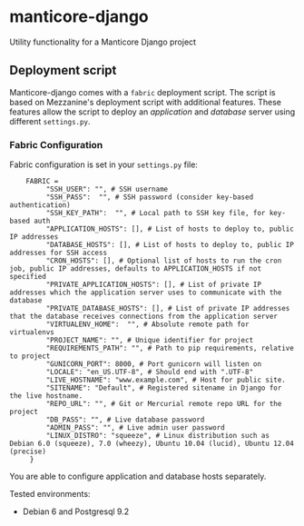 manticore-django
================

Utility functionality for a Manticore Django project

Deployment script
-----------------
Manticore-django comes with a `fabric` deployment script. The script is based on Mezzanine's deployment script with additional features. These features allow the script to deploy an *application* and *database* server using different `settings.py`.

### Fabric Configuration

Fabric configuration is set in your `settings.py` file:

        FABRIC = 
             "SSH_USER": "", # SSH username
             "SSH_PASS":  "", # SSH password (consider key-based authentication)
             "SSH_KEY_PATH":  "", # Local path to SSH key file, for key-based auth
             "APPLICATION_HOSTS": [], # List of hosts to deploy to, public IP addresses
             "DATABASE_HOSTS": [], # List of hosts to deploy to, public IP addresses for SSH access
             "CRON_HOSTS": [], # Optional list of hosts to run the cron job, public IP addresses, defaults to APPLICATION_HOSTS if not specified
             "PRIVATE_APPLICATION_HOSTS": [], # List of private IP addresses which the application server uses to communicate with the database
             "PRIVATE_DATABASE_HOSTS": [], # List of private IP addresses that the database receives connections from the application server
             "VIRTUALENV_HOME":  "", # Absolute remote path for virtualenvs
             "PROJECT_NAME": "", # Unique identifier for project
             "REQUIREMENTS_PATH": "", # Path to pip requirements, relative to project
             "GUNICORN_PORT": 8000, # Port gunicorn will listen on
             "LOCALE": "en_US.UTF-8", # Should end with ".UTF-8"
             "LIVE_HOSTNAME": "www.example.com", # Host for public site.
             "SITENAME": "Default", # Registered sitename in Django for the live hostname.
             "REPO_URL": "", # Git or Mercurial remote repo URL for the project
             "DB_PASS": "", # Live database password
             "ADMIN_PASS": "", # Live admin user password
             "LINUX_DISTRO": "squeeze", # Linux distribution such as Debian 6.0 (squeeze), 7.0 (wheezy), Ubuntu 10.04 (lucid), Ubuntu 12.04 (precise)
         }

You are able to configure application and database hosts separately.

Tested environments:
* Debian 6 and Postgresql 9.2


